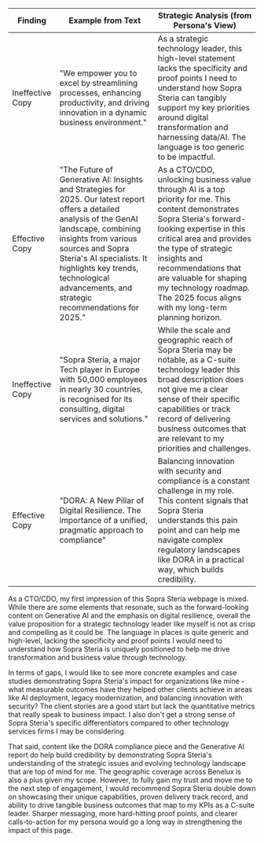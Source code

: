 | Finding          | Example from Text | Strategic Analysis (from Persona's View)            |
| ---------------- | ----------------- | --------------------------------------------------- |
| Ineffective Copy | "We empower you to excel by streamlining processes, enhancing productivity, and driving innovation in a dynamic business environment." | As a strategic technology leader, this high-level statement lacks the specificity and proof points I need to understand how Sopra Steria can tangibly support my key priorities around digital transformation and harnessing data/AI. The language is too generic to be impactful. |
| Effective Copy   | "The Future of Generative AI: Insights and Strategies for 2025. Our latest report offers a detailed analysis of the GenAI landscape, combining insights from various sources and Sopra Steria's AI specialists. It highlights key trends, technological advancements, and strategic recommendations for 2025."   | As a CTO/CDO, unlocking business value through AI is a top priority for me. This content demonstrates Sopra Steria's forward-looking expertise in this critical area and provides the type of strategic insights and recommendations that are valuable for shaping my technology roadmap. The 2025 focus aligns with my long-term planning horizon. |
| Ineffective Copy | "Sopra Steria, a major Tech player in Europe with 50,000 employees in nearly 30 countries, is recognised for its consulting, digital services and solutions." | While the scale and geographic reach of Sopra Steria may be notable, as a C-suite technology leader this broad description does not give me a clear sense of their specific capabilities or track record of delivering business outcomes that are relevant to my priorities and challenges. |
| Effective Copy   | "DORA: A New Pillar of Digital Resilience. The importance of a unified, pragmatic approach to compliance" | Balancing innovation with security and compliance is a constant challenge in my role. This content signals that Sopra Steria understands this pain point and can help me navigate complex regulatory landscapes like DORA in a practical way, which builds credibility. |

As a CTO/CDO, my first impression of this Sopra Steria webpage is mixed. While there are some elements that resonate, such as the forward-looking content on Generative AI and the emphasis on digital resilience, overall the value proposition for a strategic technology leader like myself is not as crisp and compelling as it could be. The language in places is quite generic and high-level, lacking the specificity and proof points I would need to understand how Sopra Steria is uniquely positioned to help me drive transformation and business value through technology.

In terms of gaps, I would like to see more concrete examples and case studies demonstrating Sopra Steria's impact for organizations like mine - what measurable outcomes have they helped other clients achieve in areas like AI deployment, legacy modernization, and balancing innovation with security? The client stories are a good start but lack the quantitative metrics that really speak to business impact. I also don't get a strong sense of Sopra Steria's specific differentiators compared to other technology services firms I may be considering.

That said, content like the DORA compliance piece and the Generative AI report do help build credibility by demonstrating Sopra Steria's understanding of the strategic issues and evolving technology landscape that are top of mind for me. The geographic coverage across Benelux is also a plus given my scope. However, to fully gain my trust and move me to the next step of engagement, I would recommend Sopra Steria double down on showcasing their unique capabilities, proven delivery track record, and ability to drive tangible business outcomes that map to my KPIs as a C-suite leader. Sharper messaging, more hard-hitting proof points, and clearer calls-to-action for my persona would go a long way in strengthening the impact of this page.